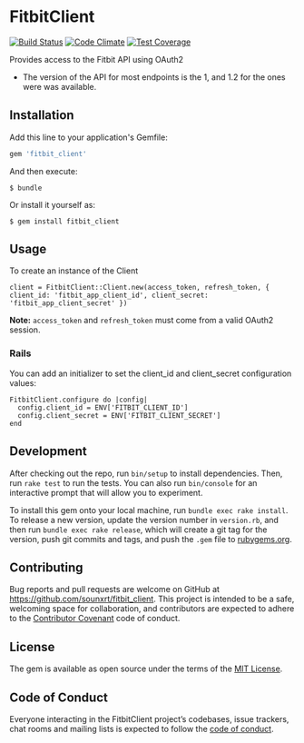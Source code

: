 # FitbitClient

[![Build Status](https://travis-ci.org/sounxrt/fitbit_client.svg?branch=master)](https://travis-ci.org/sounxrt/fitbit_client) [![Code Climate](https://codeclimate.com/github/sounxrt/fitbit_client/badges/gpa.svg)](https://codeclimate.com/github/sounxrt/fitbit_client) [![Test Coverage](https://codeclimate.com/github/sounxrt/fitbit_client/badges/coverage.svg)](https://codeclimate.com/github/sounxrt/fitbit_client/coverage)

Provides access to the Fitbit API using OAuth2

- The version of the API for most endpoints is the 1, and 1.2 for the ones were was available.

## Installation

Add this line to your application's Gemfile:

```ruby
gem 'fitbit_client'
```

And then execute:

    $ bundle

Or install it yourself as:

    $ gem install fitbit_client

## Usage

To create an instance of the Client
```
client = FitbitClient::Client.new(access_token, refresh_token, { client_id: 'fitbit_app_client_id', client_secret: 'fitbit_app_client_secret' })
```

**Note:** `access_token` and `refresh_token` must come from a valid OAuth2 session. 

### Rails

You can add an initializer to set the client_id and client_secret configuration values:

```
FitbitClient.configure do |config|
  config.client_id = ENV['FITBIT_CLIENT_ID']
  config.client_secret = ENV['FITBIT_CLIENT_SECRET']
end
```


## Development

After checking out the repo, run `bin/setup` to install dependencies. Then, run `rake test` to run the tests. You can also run `bin/console` for an interactive prompt that will allow you to experiment.

To install this gem onto your local machine, run `bundle exec rake install`. To release a new version, update the version number in `version.rb`, and then run `bundle exec rake release`, which will create a git tag for the version, push git commits and tags, and push the `.gem` file to [rubygems.org](https://rubygems.org).

## Contributing

Bug reports and pull requests are welcome on GitHub at https://github.com/sounxrt/fitbit_client. This project is intended to be a safe, welcoming space for collaboration, and contributors are expected to adhere to the [Contributor Covenant](http://contributor-covenant.org) code of conduct.

## License

The gem is available as open source under the terms of the [MIT License](http://opensource.org/licenses/MIT).

## Code of Conduct

Everyone interacting in the FitbitClient project’s codebases, issue trackers, chat rooms and mailing lists is expected to follow the [code of conduct](https://github.com/[USERNAME]/fitbit_client/blob/master/CODE_OF_CONDUCT.md).
